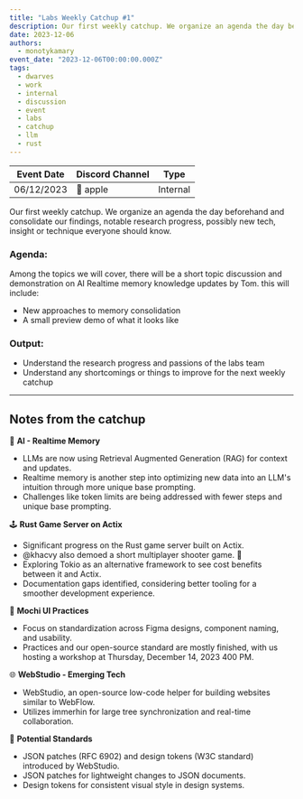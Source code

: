 ```yaml
---
title: "Labs Weekly Catchup #1"
description: Our first weekly catchup. We organize an agenda the day beforehand and consolidate our findings, notable research progress, possibly new tech, insight or technique everyone should know.
date: 2023-12-06
authors:
  - monotykamary
event_date: "2023-12-06T00:00:00.000Z"
tags:
  - dwarves
  - work
  - internal
  - discussion
  - event
  - labs
  - catchup
  - llm
  - rust
---
```


| Event Date | Discord Channel | Type     |
| ---------- | --------------- | -------- |
| 06/12/2023 | 🍎 apple        | Internal |

Our first weekly catchup. We organize an agenda the day beforehand and consolidate our findings, notable research progress, possibly new tech, insight or technique everyone should know.

### Agenda:

Among the topics we will cover, there will be a short topic discussion and demonstration on AI Realtime memory knowledge updates by Tom. this will include:

- New approaches to memory consolidation
- A small preview demo of what it looks like

### Output:

- Understand the research progress and passions of the labs team
- Understand any shortcomings or things to improve for the next weekly catchup

---

## Notes from the catchup

🧠 **AI - Realtime Memory**

- LLMs are now using Retrieval Augmented Generation (RAG) for context and updates.
- Realtime memory is another step into optimizing new data into an LLM's intuition through more unique base prompting.
- Challenges like token limits are being addressed with fewer steps and unique base prompting.

🕹️ **Rust Game Server on Actix**

- Significant progress on the Rust game server built on Actix.
- @khacvy also demoed a short multiplayer shooter game. 👾
- Exploring Tokio as an alternative framework to see cost benefits between it and Actix.
- Documentation gaps identified, considering better tooling for a smoother development experience.

🎨 **Mochi UI Practices**

- Focus on standardization across Figma designs, component naming, and usability.
- Practices and our open-source standard are mostly finished, with us hosting a workshop at Thursday, December 14, 2023 400 PM.

🌐 **WebStudio - Emerging Tech**

- WebStudio, an open-source low-code helper for building websites similar to WebFlow.
- Utilizes immerhin for large tree synchronization and real-time collaboration.

🌟 **Potential Standards**

- JSON patches (RFC 6902) and design tokens (W3C standard) introduced by WebStudio.
- JSON patches for lightweight changes to JSON documents.
- Design tokens for consistent visual style in design systems.

